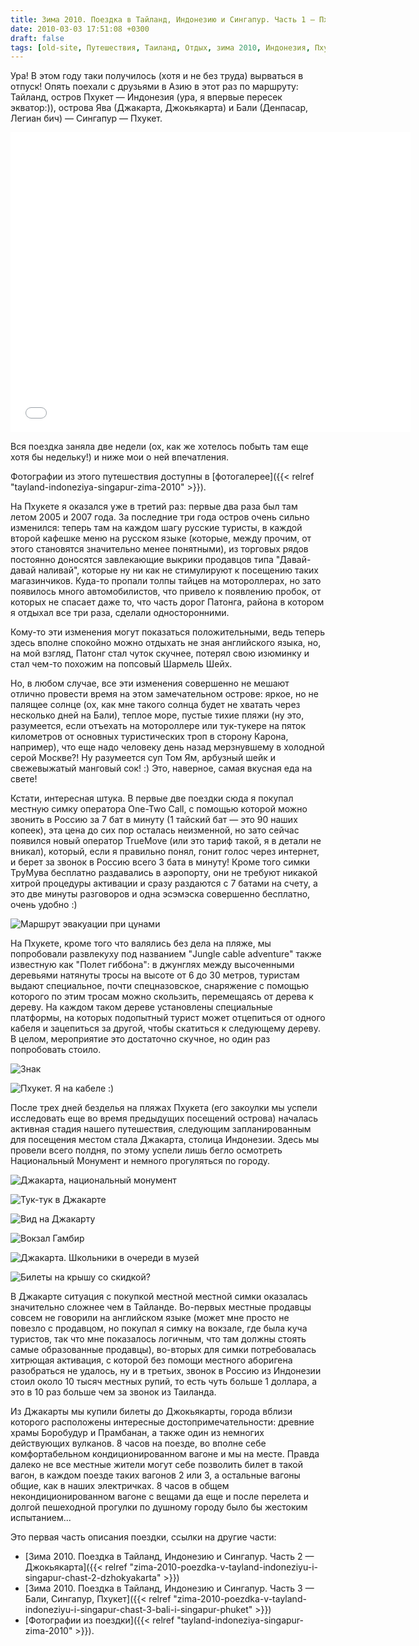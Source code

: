 ```yaml
---
title: Зима 2010. Поездка в Тайланд, Индонезию и Сингапур. Часть 1 — Пхукет и Джакарта
date: 2010-03-03 17:51:08 +0300
draft: false
tags: [old-site, Путешествия, Таиланд, Отдых, зима 2010, Индонезия, Пхукет, Ява]
---
```

Ура! В этом году таки получилось (хотя и не без труда) вырваться в отпуск! Опять поехали с друзьями в Азию в этот раз  по маршруту: Тайланд, остров Пхукет — Индонезия (ура, я впервые пересек экватор:)), острова Ява (Джакарта, Джокьякарта) и Бали (Денпасар, Легиан бич) — Сингапур — Пхукет.
<iframe width="640" height="480" frameborder="0" scrolling="no" marginheight="0" marginwidth="0" src="//maps.google.com/maps/ms?ie=UTF8&amp;hl=en&amp;msa=0&amp;msid=115913891804259036117.000480d0f76d5c381efc0&amp;ll=0.087891,106.787109&amp;spn=41.265524,56.25&amp;t=p&amp;z=4&amp;output=embed"></iframe>

Вся поездка заняла две недели (ох, как же хотелось побыть там еще хотя бы недельку!) и ниже мои о ней впечатления.

Фотографии из этого путешествия доступны в [фотогалерее]({{< relref "tayland-indoneziya-singapur-zima-2010" >}}).

На Пхукете я оказался уже в третий раз: первые два раза был там летом 2005 и 2007 года. За последние три года остров очень сильно изменился: теперь там на каждом шагу русские туристы, в каждой второй кафешке меню на русском языке (которые, между прочим, от этого становятся значительно менее понятными), из торговых рядов постоянно доносятся завлекающие выкрики продавцов типа "Давай-давай наливай", которые ну ни как не стимулируют к посещению таких магазинчиков. Куда-то пропали толпы тайцев на мотороллерах, но зато появилось много автомобилистов, что привело к появлению пробок, от которых не спасает даже то, что часть дорог Патонга, района в котором я отдыхал все три раза, сделали односторонними.

Кому-то эти изменения могут показаться положительными, ведь теперь здесь вполне спокойно можно отдыхать не зная английского языка, но, на мой взгляд, Патонг стал чуток скучнее, потерял свою изюминку и стал чем-то похожим на попсовый Шармель Шейх.

Но, в любом случае, все эти изменения совершенно не мешают отлично провести время на этом замечательном острове: яркое, но не палящее солнце (ох, как мне такого солнца будет не хватать через несколько дней на Бали), теплое море, пустые тихие пляжи (ну это, разумеется, если отъехать на мотороллере или тук-тукере на пяток километров от основных туристических троп в сторону Карона, например), что еще надо человеку день назад мерзнувшему в холодной серой Москве?! Ну разумеется суп Том Ям, арбузный шейк и свежевыжатый манговый сок! :) Это, наверное, самая вкусная еда на свете!
<!--more-->
Кстати, интересная штука. В первые две поездки сюда я покупал местную симку оператора One-Two Call, с помощью которой можно звонить в Россию за 7 бат в минуту (1 тайский бат — это 90 наших копеек), эта цена до сих пор осталась неизменной, но зато сейчас появился новый оператор TrueMove (или это тариф такой, я в детали не вникал), который, если я правильно понял, гонит голос через интернет, и берет за звонок в Россию всего 3 бата в минуту! Кроме того симки ТруМува бесплатно раздавались в аэропорту, они не требуют никакой хитрой процедуры активации и сразу раздаются с 7 батами на счету, а это две минуты разговоров и одна эсэмэска совершенно бесплатно, очень удобно :)


![Маршрут эвакуации при цунами](DSC00994.JPG)

На Пхукете, кроме того что валялись без дела на пляже, мы попробовали развлекуху под названием "Jungle cable adventure" также известную как "Полет гиббона": в джунглях между высоченными деревьями натянуты тросы на высоте от 6 до 30 метров, туристам выдают специальное, почти спецназовское, снаряжение с помощью которого по этим тросам можно скользить, перемещаясь от дерева к дереву. На каждом таком дереве установлены специальные платформы, на которых подопытный турист может отцепиться от одного кабеля и зацепиться за другой, чтобы скатиться к следующему дереву. В целом, мероприятие это достаточно скучное, но один раз попробовать стоило.

![Знак](DSC00897_2.JPG)

![Пхукет. Я на кабеле :)](DSC00963.JPG)

После трех дней безделья на пляжах Пхукета (его закоулки мы успели исследовать еще во время предыдущих посещений острова) началась активная стадия нашего путешествия, следующим запланированным для посещения местом стала Джакарта, столица Индонезии. Здесь мы провели всего полдня, по этому успели лишь бегло осмотреть Национальный Монумент и немного прогуляться по городу.

![Джакарта, национальный монумент](DSC_2978.jpg)

![Тук-тук в Джакарте](DSC_2968.jpg)

![Вид на Джакарту](DSC_2988.jpg)

![Вокзал Гамбир](DSC_2993.jpg)

![Джакарта. Школьники в очереди в музей](DSC_2983.jpg)

![Билеты на крышу со скидкой?](DSC_3037.jpg)

В Джакарте ситуация с покупкой местной местной симки оказалась значительно сложнее чем в Тайланде. Во-первых местные продавцы совсем не говорили на английском языке (может мне просто не повезло с продавцом, но покупал я симку на вокзале, где была куча туристов, так что мне показалось логичным, что там должны стоять самые образованные продавцы), во-вторых для симки потребовалась хитрющая активация, с которой без помощи местного аборигена разобраться не удалось, ну и в третьих, звонок в Россию из Индонезии стоил около 10 тысяч местных рупий, то есть чуть больше 1 доллара, а это в 10 раз больше чем за звонок из Таиланда.

Из Джакарты мы купили билеты до Джокьякарты, города вблизи которого расположены интересные достопримечательности: древние храмы Боробудур и Прамбанан, а также один из немногих действующих вулканов. 8 часов на поезде, во вполне себе комфортабельном кондиционированном вагоне и мы на месте. Правда далеко не все местные жители могут себе позволить билет в такой вагон, в каждом поезде таких вагонов 2 или 3, а остальные вагоны общие, как в наших электричках. 8 часов в общем некондиционированном вагоне с вещами да еще и после перелета и долгой пешеходной прогулки по душному городу было бы жестоким испытанием...

Это первая часть описания поездки, ссылки на другие части:
 - [Зима 2010. Поездка в Тайланд, Индонезию и Сингапур. Часть 2 — Джокьякарта]({{< relref "zima-2010-poezdka-v-tayland-indoneziyu-i-singapur-chast-2-dzhokyakarta" >}})
 - [Зима 2010. Поездка в Тайланд, Индонезию и Сингапур. Часть 3 — Бали, Сингапур, Пхукет]({{< relref "zima-2010-poezdka-v-tayland-indoneziyu-i-singapur-chast-3-bali-i-singapur-phuket" >}})
 - [Фотографии из поездки]({{< relref "tayland-indoneziya-singapur-zima-2010" >}}).
